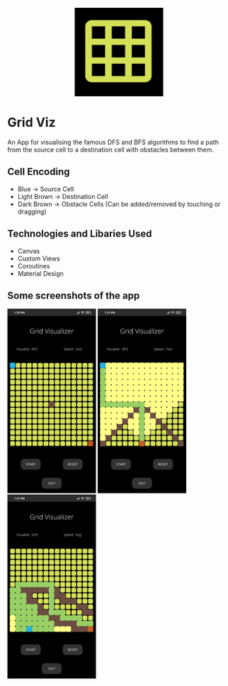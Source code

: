 <p align="center">
  <img width="200" height="200" src="https://github.com/KartikeySharma/GridViz/blob/master/screenshots/logo.jpeg">
</p>

# Grid Viz

An App for visualising the famous DFS and BFS algorithms to find a path from the source cell to a destination cell with obstacles between them.

## Cell Encoding
- Blue -> Source Cell
- Light Brown -> Destination Cell
- Dark Brown -> Obstacle Cells (Can be added/removed by touching or dragging)

## Technologies and Libaries Used
- Canvas
- Custom Views
- Coroutines
- Material Design

## Some screenshots of the app
<p float="left">
  <img src="https://github.com/KartikeySharma/GridViz/blob/master/screenshots/1.jpeg" width="200" />
  <img src="https://github.com/KartikeySharma/GridViz/blob/master/screenshots/2.jpeg" width="200" /> 
  <img src="https://github.com/KartikeySharma/GridViz/blob/master/screenshots/3.jpeg" width="200" />
</p>
